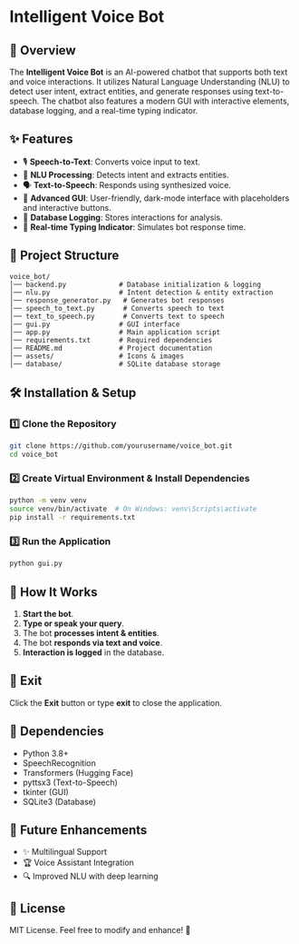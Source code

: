 # Intelligent Voice Bot

## 🚀 Overview
The **Intelligent Voice Bot** is an AI-powered chatbot that supports both text and voice interactions. It utilizes Natural Language Understanding (NLU) to detect user intent, extract entities, and generate responses using text-to-speech. The chatbot also features a modern GUI with interactive elements, database logging, and a real-time typing indicator.

## ✨ Features
- 🎙️ **Speech-to-Text**: Converts voice input to text.
- 🧠 **NLU Processing**: Detects intent and extracts entities.
- 🗣️ **Text-to-Speech**: Responds using synthesized voice.
- 🎨 **Advanced GUI**: User-friendly, dark-mode interface with placeholders and interactive buttons.
- 📜 **Database Logging**: Stores interactions for analysis.
- 🔄 **Real-time Typing Indicator**: Simulates bot response time.

## 📂 Project Structure
```
voice_bot/
│── backend.py             # Database initialization & logging
│── nlu.py                 # Intent detection & entity extraction
│── response_generator.py   # Generates bot responses
│── speech_to_text.py       # Converts speech to text
│── text_to_speech.py       # Converts text to speech
│── gui.py                 # GUI interface
│── app.py                 # Main application script
│── requirements.txt       # Required dependencies
│── README.md              # Project documentation
│── assets/                # Icons & images
│── database/              # SQLite database storage
```

## 🛠️ Installation & Setup
### 1️⃣ Clone the Repository
```sh
git clone https://github.com/yourusername/voice_bot.git
cd voice_bot
```
### 2️⃣ Create Virtual Environment & Install Dependencies
```sh
python -m venv venv
source venv/bin/activate  # On Windows: venv\Scripts\activate
pip install -r requirements.txt
```
### 3️⃣ Run the Application
```sh
python gui.py
```

## 🎤 How It Works
1. **Start the bot**.
2. **Type or speak your query**.
3. The bot **processes intent & entities**.
4. The bot **responds via text and voice**.
5. **Interaction is logged** in the database.

## 🛑 Exit
Click the **Exit** button or type **exit** to close the application.

## 📌 Dependencies
- Python 3.8+
- SpeechRecognition
- Transformers (Hugging Face)
- pyttsx3 (Text-to-Speech)
- tkinter (GUI)
- SQLite3 (Database)

## 🤖 Future Enhancements
- ✨ Multilingual Support
- 🏆 Voice Assistant Integration
- 🔍 Improved NLU with deep learning

## 📜 License
MIT License. Feel free to modify and enhance! 🎉

